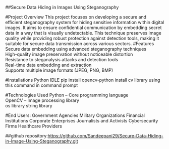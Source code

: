 ##Secure Data Hiding in Images Using Steganography

 #Project Overview
This project focuses on developing a secure and efficient steganography system for hiding sensitive information within digital images. It aims to ensure confidential communication by embedding secret data in a way that is visually undetectable. This technique preserves image quality while providing robust protection against detection tools, making it suitable for secure data transmission across various sectors.
 #Features
 Secure data embedding using advanced steganography techniques  
 High-quality image preservation without noticeable distortion  
 Resistance to steganalysis attacks and detection tools  
 Real-time data embedding and extraction  
 Supports multiple image formats (JPEG, PNG, BMP) 
 
 #Installations
 Python IDLE
 pip install opencv-python install cv library using this command in command prompt

 #Technologies Used
 Python – Core programming language  
 OpenCV – Image processing library  
 os library
 string library

 #End Users:
 Government Agencies
 Military Organizations
 Financial Institutions
 Corporate Enterprises
 Journalists and Activists
 Cybersecurity Firms
 Healthcare Providers

 ##github repository:https://github.com/Sandeepani29/Secure-Data-Hiding-in-Image-Using-Steganography.git



 
